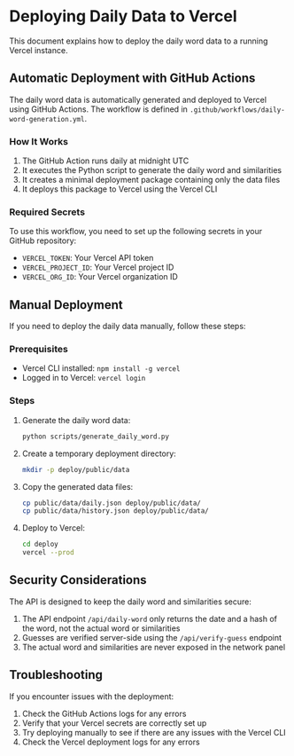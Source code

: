 # Deploying Daily Data to Vercel

This document explains how to deploy the daily word data to a running Vercel instance.

## Automatic Deployment with GitHub Actions

The daily word data is automatically generated and deployed to Vercel using GitHub Actions. The workflow is defined in `.github/workflows/daily-word-generation.yml`.

### How It Works

1. The GitHub Action runs daily at midnight UTC
2. It executes the Python script to generate the daily word and similarities
3. It creates a minimal deployment package containing only the data files
4. It deploys this package to Vercel using the Vercel CLI

### Required Secrets

To use this workflow, you need to set up the following secrets in your GitHub repository:

- `VERCEL_TOKEN`: Your Vercel API token
- `VERCEL_PROJECT_ID`: Your Vercel project ID
- `VERCEL_ORG_ID`: Your Vercel organization ID

## Manual Deployment

If you need to deploy the daily data manually, follow these steps:

### Prerequisites

- Vercel CLI installed: `npm install -g vercel`
- Logged in to Vercel: `vercel login`

### Steps

1. Generate the daily word data:
   ```bash
   python scripts/generate_daily_word.py
   ```

2. Create a temporary deployment directory:
   ```bash
   mkdir -p deploy/public/data
   ```

3. Copy the generated data files:
   ```bash
   cp public/data/daily.json deploy/public/data/
   cp public/data/history.json deploy/public/data/
   ```

4. Deploy to Vercel:
   ```bash
   cd deploy
   vercel --prod
   ```

## Security Considerations

The API is designed to keep the daily word and similarities secure:

1. The API endpoint `/api/daily-word` only returns the date and a hash of the word, not the actual word or similarities
2. Guesses are verified server-side using the `/api/verify-guess` endpoint
3. The actual word and similarities are never exposed in the network panel

## Troubleshooting

If you encounter issues with the deployment:

1. Check the GitHub Actions logs for any errors
2. Verify that your Vercel secrets are correctly set up
3. Try deploying manually to see if there are any issues with the Vercel CLI
4. Check the Vercel deployment logs for any errors
